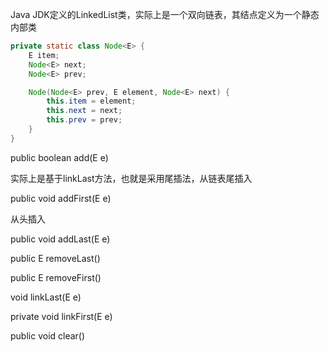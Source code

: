 Java JDK定义的LinkedList类，实际上是一个双向链表，其结点定义为一个静态内部类

```java
private static class Node<E> {
    E item;
    Node<E> next;
    Node<E> prev;

    Node(Node<E> prev, E element, Node<E> next) {
        this.item = element;
        this.next = next;
        this.prev = prev;
    }
}
```

public boolean add(E e)

实际上是基于linkLast方法，也就是采用尾插法，从链表尾插入

public void addFirst(E e)

从头插入

public void addLast(E e)

public E removeLast()

public E removeFirst()

void linkLast(E e)

private void linkFirst(E e)

public void clear()

